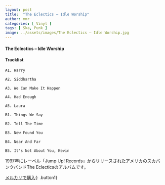 ```yaml
---
layout: post
title:  "The Eclectics – Idle Worship"
author: mmr
categories: [ Vinyl ]
tags: [ Ska, Punk ]
image: ../assets/images/The Eclectics – Idle Worship.jpg
---
```


#### The Eclectics – Idle Worship

#### Tracklist
```md
A1. Harry

A2. Siddhartha

A3. We Can Make It Happen

A4. Had Enough

A5. Laura

B1. Things We Say

B2. Tell The Time

B3. New Found You

B4. Near And Far

B5. It's Not About You, Kevin
```

1997年にレーベル「Jump Up! Records」からリリースされたアメリカのスカパンクバンドThe Eclecticsのアルバムです。


[メルカリで購入](https://jp.mercari.com/item/m30039999033){: .button1}

